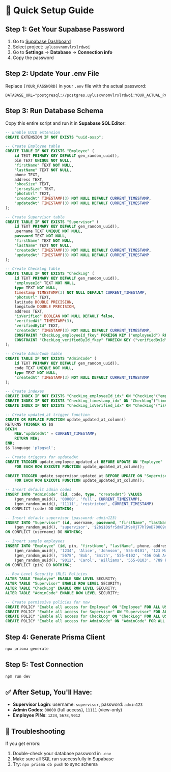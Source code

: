# 🚀 Quick Setup Guide

## Step 1: Get Your Supabase Password
1. Go to [Supabase Dashboard](https://supabase.com/dashboard)
2. Select project: `uylusxvnomvlrxlrdwoi`
3. Go to **Settings** → **Database** → **Connection info**
4. Copy the password

## Step 2: Update Your .env File
Replace `[YOUR_PASSWORD]` in your `.env` file with the actual password:

```env
DATABASE_URL="postgresql://postgres.uylusxvnomvlrxlrdwoi:YOUR_ACTUAL_PASSWORD@db.uylusxvnomvlrxlrdwoi.supabase.co:5432/postgres"
```

## Step 3: Run Database Schema
Copy this entire script and run it in **Supabase SQL Editor**:

```sql
-- Enable UUID extension
CREATE EXTENSION IF NOT EXISTS "uuid-ossp";

-- Create Employee table
CREATE TABLE IF NOT EXISTS "Employee" (
    id TEXT PRIMARY KEY DEFAULT gen_random_uuid(),
    pin TEXT UNIQUE NOT NULL,
    "firstName" TEXT NOT NULL,
    "lastName" TEXT NOT NULL,
    phone TEXT,
    address TEXT,
    "shoeSize" TEXT,
    "jerseySize" TEXT,
    "photoUrl" TEXT,
    "createdAt" TIMESTAMP(3) NOT NULL DEFAULT CURRENT_TIMESTAMP,
    "updatedAt" TIMESTAMP(3) NOT NULL DEFAULT CURRENT_TIMESTAMP
);

-- Create Supervisor table
CREATE TABLE IF NOT EXISTS "Supervisor" (
    id TEXT PRIMARY KEY DEFAULT gen_random_uuid(),
    username TEXT UNIQUE NOT NULL,
    password TEXT NOT NULL,
    "firstName" TEXT NOT NULL,
    "lastName" TEXT NOT NULL,
    "createdAt" TIMESTAMP(3) NOT NULL DEFAULT CURRENT_TIMESTAMP,
    "updatedAt" TIMESTAMP(3) NOT NULL DEFAULT CURRENT_TIMESTAMP
);

-- Create CheckLog table
CREATE TABLE IF NOT EXISTS "CheckLog" (
    id TEXT PRIMARY KEY DEFAULT gen_random_uuid(),
    "employeeId" TEXT NOT NULL,
    type TEXT NOT NULL,
    timestamp TIMESTAMP(3) NOT NULL DEFAULT CURRENT_TIMESTAMP,
    "photoUrl" TEXT,
    latitude DOUBLE PRECISION,
    longitude DOUBLE PRECISION,
    address TEXT,
    "isVerified" BOOLEAN NOT NULL DEFAULT false,
    "verifiedAt" TIMESTAMP(3),
    "verifiedById" TEXT,
    "createdAt" TIMESTAMP(3) NOT NULL DEFAULT CURRENT_TIMESTAMP,
    CONSTRAINT "CheckLog_employeeId_fkey" FOREIGN KEY ("employeeId") REFERENCES "Employee"(id) ON DELETE CASCADE ON UPDATE CASCADE,
    CONSTRAINT "CheckLog_verifiedById_fkey" FOREIGN KEY ("verifiedById") REFERENCES "Supervisor"(id) ON DELETE SET NULL ON UPDATE CASCADE
);

-- Create AdminCode table
CREATE TABLE IF NOT EXISTS "AdminCode" (
    id TEXT PRIMARY KEY DEFAULT gen_random_uuid(),
    code TEXT UNIQUE NOT NULL,
    type TEXT NOT NULL,
    "createdAt" TIMESTAMP(3) NOT NULL DEFAULT CURRENT_TIMESTAMP
);

-- Create indexes
CREATE INDEX IF NOT EXISTS "CheckLog_employeeId_idx" ON "CheckLog"("employeeId");
CREATE INDEX IF NOT EXISTS "CheckLog_timestamp_idx" ON "CheckLog"("timestamp");
CREATE INDEX IF NOT EXISTS "CheckLog_isVerified_idx" ON "CheckLog"("isVerified");

-- Create updated_at trigger function
CREATE OR REPLACE FUNCTION update_updated_at_column()
RETURNS TRIGGER AS $$
BEGIN
    NEW."updatedAt" = CURRENT_TIMESTAMP;
    RETURN NEW;
END;
$$ language 'plpgsql';

-- Create triggers for updatedAt
CREATE TRIGGER update_employee_updated_at BEFORE UPDATE ON "Employee"
    FOR EACH ROW EXECUTE FUNCTION update_updated_at_column();

CREATE TRIGGER update_supervisor_updated_at BEFORE UPDATE ON "Supervisor"
    FOR EACH ROW EXECUTE FUNCTION update_updated_at_column();

-- Insert default admin codes
INSERT INTO "AdminCode" (id, code, type, "createdAt") VALUES 
    (gen_random_uuid(), '00000', 'full', CURRENT_TIMESTAMP),
    (gen_random_uuid(), '11111', 'restricted', CURRENT_TIMESTAMP)
ON CONFLICT (code) DO NOTHING;

-- Insert default supervisor (password: admin123)
INSERT INTO "Supervisor" (id, username, password, "firstName", "lastName") VALUES 
    (gen_random_uuid(), 'supervisor', '$2b$10$frSdmT1h9sXjT7hl9oD70OG9qRq//Epr9OOPUyQk7VncDxmb4L4si', 'John', 'Doe')
ON CONFLICT (username) DO NOTHING;

-- Insert sample employees
INSERT INTO "Employee" (id, pin, "firstName", "lastName", phone, address, "shoeSize", "jerseySize") VALUES 
    (gen_random_uuid(), '1234', 'Alice', 'Johnson', '555-0101', '123 Main St, Springfield', '8', 'M'),
    (gen_random_uuid(), '5678', 'Bob', 'Smith', '555-0102', '456 Oak Ave, Springfield', '10', 'L'),
    (gen_random_uuid(), '9012', 'Carol', 'Williams', '555-0103', '789 Pine Rd, Springfield', '7', 'S')
ON CONFLICT (pin) DO NOTHING;

-- Row Level Security (RLS) Policies
ALTER TABLE "Employee" ENABLE ROW LEVEL SECURITY;
ALTER TABLE "Supervisor" ENABLE ROW LEVEL SECURITY;
ALTER TABLE "CheckLog" ENABLE ROW LEVEL SECURITY;
ALTER TABLE "AdminCode" ENABLE ROW LEVEL SECURITY;

-- Create permissive policies for now
CREATE POLICY "Enable all access for Employee" ON "Employee" FOR ALL USING (true);
CREATE POLICY "Enable all access for Supervisor" ON "Supervisor" FOR ALL USING (true);
CREATE POLICY "Enable all access for CheckLog" ON "CheckLog" FOR ALL USING (true);
CREATE POLICY "Enable all access for AdminCode" ON "AdminCode" FOR ALL USING (true);
```

## Step 4: Generate Prisma Client
```bash
npx prisma generate
```

## Step 5: Test Connection
```bash
npm run dev
```

## ✅ After Setup, You'll Have:
- **Supervisor Login**: username: `supervisor`, password: `admin123`
- **Admin Codes**: `00000` (full access), `11111` (view-only)
- **Employee PINs**: `1234`, `5678`, `9012`

## 🔧 Troubleshooting
If you get errors:
1. Double-check your database password in `.env`
2. Make sure all SQL ran successfully in Supabase
3. Try: `npx prisma db push` to sync schema 